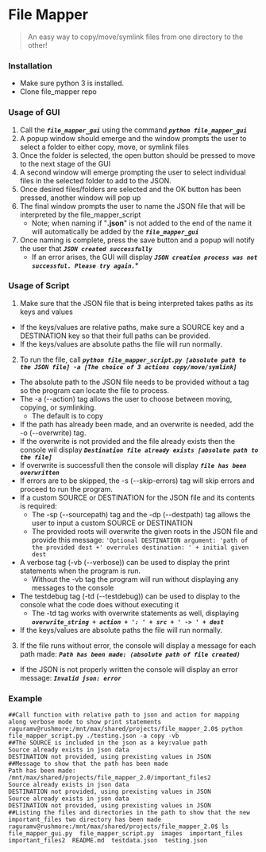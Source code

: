 # File Mapper
> An easy way to copy/move/symlink files from one directory to the other!

### Installation
* Make sure python 3 is installed.
* Clone file_mapper repo


### Usage of GUI
1. Call the ***`file_mapper_gui`*** using the command ***`python file_mapper_gui`***
2. A popup window should emerge and the window prompts the user to select a folder to either copy, move, or symlink files
3. Once the folder is selected, the open button should be pressed to move to the next stage of the GUI
4. A second window will emerge prompting the user to select individual files in the selected folder to add to the JSON.
5. Once desired files/folders are selected and the OK button has been pressed, another window will pop up
6. The final window prompts the user to name the JSON file that will be interpreted by the file_mapper_script
    * Note; when naming if "**.json**" is not added to the end of the name it will automatically be added by the ***`file_mapper_gui`***
7. Once naming is complete, press the save button and a popup will notify the user that ***`JSON created successfully`***
    * If an error arises, the GUI will display ***`JSON creation process was not successful. Please try again.`****


### Usage of Script
1. Make sure that the JSON file that is being interpreted takes paths as its keys and values  
  * If the keys/values are relative paths, make sure a SOURCE key and a DESTINATION key so that their full paths can be provided.
  * If the keys/values are absolute paths the file will run normally.
2. To run the file, call ***`python file_mapper_script.py [absolute path to the JSON file] -a [The choice of 3 actions copy/move/symlink]`***  
  * The absolute path to the JSON file needs to be provided without a tag so the program can locate the file to process.
  * The -a (--action) tag allows the user to choose between moving, copying, or symlinking.  
      - The default is to copy
  * If the path has already been made, and an overwrite is needed, add the -o (--overwrite) tag.
  * If the overwrite is not provided and the file already exists then the console wil display ***`Destination file already exists [absolute path to the file]`***  
  * If overwrite is successfull then the console will display ***`file has been overwritten`***
  * If errors are to be skipped, the -s (--skip-errors) tag will skip errors and proceed to run the program.  
  * If a custom SOURCE or DESTINATION for the JSON file and its contents is required:
      - The -sp (--sourcepath) tag and the -dp (--destpath) tag allows the user to input a custom SOURCE or DESTINATION
      - The provided roots will overwrite the given roots in the JSON file and provide this message: `'Optional DESTINATION argument: 'path of the provided dest +' overrules destination: ' + initial given dest`
  * A verbose tag (-vb (--verbose)) can be used to display the print statements when the program is run.
      - Without the -vb tag the program will run without displaying any messages to the console
  * The testdebug tag (-td (--testdebug)) can be used to display to the console what the code does without executing it
      - The -td tag works with overwrite statements as well, displaying ***`overwrite_string + action + ': ' + src + ' -> ' + dest`***
  * If the keys/values are absolute paths the file will run normally.
3. If the file runs without error, the console will display a message for each path made: ***`Path has been made: (absolute path of file created)`***
  * If the JSON is not properly written the console will display an error message: ***`Invalid json: error`***



### Example

~~~~
##Call function with relative path to json and action for mapping along verbose mode to show print statements
raguramv@rushmore:/mnt/max/shared/projects/file_mapper_2.0$ python file_mapper_script.py ./testing.json -a copy -vb
##The SOURCE is included in the json as a key:value path
Source already exists in json data
DESTINATION not provided, using prexisting values in JSON
##Message to show that the path has been made
Path has been made: /mnt/max/shared/projects/file_mapper_2.0/important_files2
Source already exists in json data
DESTINATION not provided, using prexisting values in JSON
Source already exists in json data
DESTINATION not provided, using prexisting values in JSON
##Listing the files and directories in the path to show that the new important_files two directory has been made
raguramv@rushmore:/mnt/max/shared/projects/file_mapper_2.0$ ls
file_mapper_gui.py  file_mapper_script.py  images  important_files  important_files2  README.md  testdata.json  testing.json

~~~~
